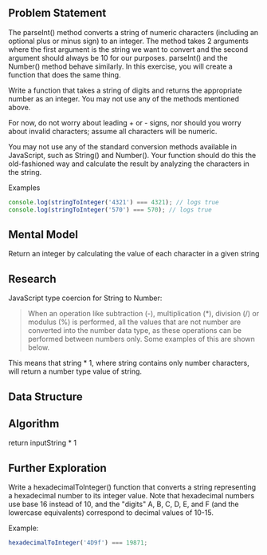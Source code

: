 ## Problem Statement

The parseInt() method converts a string of numeric characters (including an optional plus or minus sign) to an integer. The method takes 2 arguments where the first argument is the string we want to convert and the second argument should always be 10 for our purposes. parseInt() and the Number() method behave similarly. In this exercise, you will create a function that does the same thing.

Write a function that takes a string of digits and returns the appropriate number as an integer. You may not use any of the methods mentioned above.

For now, do not worry about leading + or - signs, nor should you worry about invalid characters; assume all characters will be numeric.

You may not use any of the standard conversion methods available in JavaScript, such as String() and Number(). Your function should do this the old-fashioned way and calculate the result by analyzing the characters in the string.

Examples

```javascript
console.log(stringToInteger('4321') === 4321); // logs true
console.log(stringToInteger('570') === 570); // logs true
```

## Mental Model

Return an integer by calculating the value of each character in a given string

## Research

JavaScript type coercion for String to Number:

> When an operation like subtraction (-), multiplication (\*), division (/) or modulus (%) is performed, all the values that are not number are converted into the number data type, as these operations can be performed between numbers only. Some examples of this are shown below.

This means that string \* 1, where string contains only number characters, will return a number type value of string.

## Data Structure

## Algorithm

return inputString \* 1

## Further Exploration

Write a hexadecimalToInteger() function that converts a string representing a hexadecimal number to its integer value. Note that hexadecimal numbers use base 16 instead of 10, and the "digits" A, B, C, D, E, and F (and the lowercase equivalents) correspond to decimal values of 10-15.

Example:

```javascript
hexadecimalToInteger('4D9f') === 19871;
```
